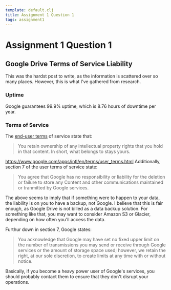 ```yaml
---
template: default.clj
title: Assignment 1 Question 1
tags: assignment1
---
```


# Assignment 1 Question 1

## Google Drive Terms of Service Liability

This was the hardst post to write, as the information is
scattered over so many places. However, this is what I've
gathered from research.

### Uptime

Google guarantees 99.9% uptime, which is 8.76 hours
of downtime per year.

### Terms of Service

The [end-user terms](http://www.google.com/intl/en/policies/terms/)
of service state that:

>You retain ownership of any intellectual property rights
>that you hold in that content. In short, what belongs to
>stays yours.

https://www.google.com/apps/intl/en/terms/user_terms.html
Additionally, section 7 of the user terms of service state:

>You agree that Google has no responsibility or liability
>for the deletion or failure to store any Content and other
>communications maintained or tranmitted by Google services.

The above seems to imply that if something were to happen to
your data, the liability is on you to have a backup, not Google.
I believe that this is fair enough, as Google Drive is not
billed as a data backup solution. For something like that, you
may want to consider Amazon S3 or Glacier, depending on how
often you'll access the data.

Furthur down in section 7, Google states:

>You acknowledge that Google may have set no fixed upper limit on the number
>of transmissions you may send or receive through Google services or the
>amount of storage space used; however, we retain the right, at our sole
>discretion, to create limits at any time with or without notice.

Basically, if you become a heavy power user of Google's services, you
should probably contact them to ensure that they don't disrupt your
operations.
